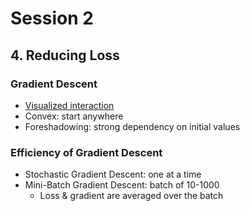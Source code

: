 # Session 2

## 4. Reducing Loss

### Gradient Descent
- [Visualized interaction](https://developers.google.com/machine-learning/crash-course/fitter/graph)
- Convex: start anywhere
- Foreshadowing: strong dependency on initial values

### Efficiency of Gradient Descent
- Stochastic Gradient Descent: one at a time
- Mini-Batch Gradient Descent: batch of 10-1000
    - Loss & gradient are averaged over the batch